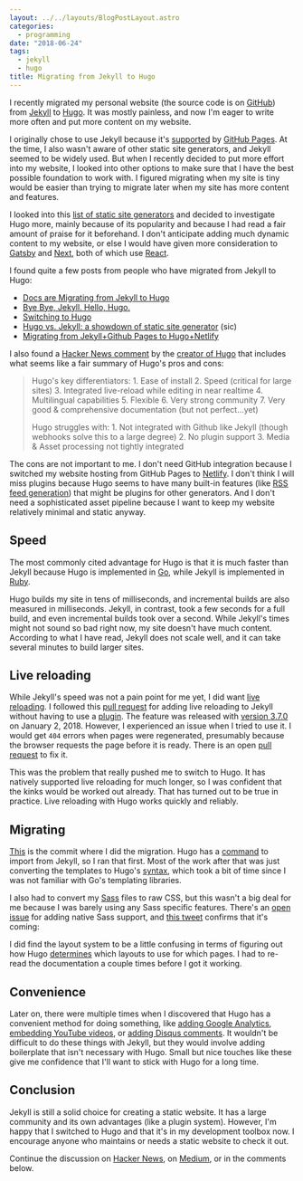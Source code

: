 ```yaml
---
layout: ../../layouts/BlogPostLayout.astro
categories:
  - programming
date: "2018-06-24"
tags:
  - jekyll
  - hugo
title: Migrating from Jekyll to Hugo
---
```


I recently migrated my personal website (the source code is on
[GitHub](https://github.com/dguo/dannyguo.com)) from
[Jekyll](https://jekyllrb.com/) to [Hugo](https://gohugo.io/). It was mostly
painless, and now I'm eager to write more often and put more content on my
website.

I originally chose to use Jekyll because it's
[supported](https://help.github.com/articles/using-jekyll-as-a-static-site-generator-with-github-pages/)
by [GitHub Pages](https://pages.github.com/). At the time, I also wasn't aware
of other static site generators, and Jekyll seemed to be widely used. But when
I recently decided to put more effort into my website, I looked into other
options to make sure that I have the best possible foundation to work with. I
figured migrating when my site is tiny would be easier than trying to migrate
later when my site has more content and features.

I looked into this [list of static site generators](https://www.staticgen.com/)
and decided to investigate Hugo more, mainly because of its popularity and
because I had read a fair amount of praise for it beforehand. I don't
anticipate adding much dynamic content to my website, or else I would have
given more consideration to [Gatsby](https://www.gatsbyjs.org/) and
[Next](https://nextjs.org/), both of which use [React](https://reactjs.org/).

I found quite a few posts from people who have migrated from Jekyll to Hugo:

* [Docs are Migrating from Jekyll to Hugo](https://kubernetes.io/blog/2018/05/05/hugo-migration/)
* [Bye Bye, Jekyll. Hello, Hugo.](https://ramhiser.com/post/2017-12-28-bye-bye-jekyll-hello-hugo/)
* [Switching to Hugo](https://jvns.ca/blog/2016/10/09/switching-to-hugo/)
* [Hugo vs. Jekyll: a showdown of static site
  generator](https://novelist.xyz/tech/hugo-vs-jekyll-static-site-generator/)
  (sic)
* [Migrating from Jekyll+Github Pages to Hugo+Netlify](https://www.sarasoueidan.com/blog/jekyll-ghpages-to-hugo-netlify/)

I also found a [Hacker News
comment](https://news.ycombinator.com/item?id=12678013) by the [creator of
Hugo](https://github.com/spf13) that includes what seems like a fair summary of
Hugo's pros and cons:

> Hugo's key differentiators: 1. Ease of install 2. Speed (critical for large
> sites) 3. Integrated live-reload while editing in near realtime 4.
> Multilingual capabilities 5. Flexible 6. Very strong community 7. Very good &
> comprehensive documentation (but not perfect...yet)
>
> Hugo struggles with: 1. Not integrated with Github like Jekyll (though
> webhooks solve this to a large degree) 2. No plugin support 3. Media & Asset
> processing not tightly integrated

The cons are not important to me. I don't need GitHub integration because I
switched my website hosting from GitHub Pages to
[Netlify](https://www.netlify.com/). I don't think I will miss plugins because
Hugo seems to have many built-in features (like [RSS feed
generation](https://gohugo.io/templates/rss/)) that might be plugins for other
generators. And I don't need a sophisticated asset pipeline because I want to
keep my website relatively minimal and static anyway.

## Speed

The most commonly cited advantage for Hugo is that it is much faster than
Jekyll because Hugo is implemented in [Go](https://golang.org/), while Jekyll
is implemented in [Ruby](https://www.ruby-lang.org/).

Hugo builds my site in tens of milliseconds, and incremental builds are also
measured in milliseconds. Jekyll, in contrast, took a few seconds for a full
build, and even incremental builds took over a second. While Jekyll's times
might not sound so bad right now, my site doesn't have much content. According
to what I have read, Jekyll does not scale well, and it can take several
minutes to build larger sites.

## Live reloading

While Jekyll's speed was not a pain point for me yet, I did want [live
reloading](https://github.com/hasura/awesome-live-reloading). I followed this
[pull request](https://github.com/jekyll/jekyll/pull/5142) for adding live
reloading to Jekyll without having to use a
[plugin](https://github.com/RobertDeRose/jekyll-livereload). The feature was
released with [version
3.7.0](https://jekyllrb.com/news/2018/01/02/jekyll-3-7-0-released/) on January
2, 2018. However, I experienced an issue when I tried to use it. I would get
`404` errors when pages were regenerated, presumably because the browser requests
the page before it is ready. There is an open [pull
request](https://github.com/jekyll/jekyll/pull/7064) to fix it.

This was the problem that really pushed me to switch to Hugo. It has natively
supported live reloading for much longer, so I was confident that the kinks
would be worked out already. That has turned out to be true in practice. Live
reloading with Hugo works quickly and reliably.

## Migrating

[This](https://github.com/dguo/dannyguo.com/commit/91a60dea4414432cb315a1560327b62860b93183)
is the commit where I did the migration. Hugo has a
[command](https://gohugo.io/commands/hugo_import_jekyll/) to import from
Jekyll, so I ran that first. Most of the work after that was just converting
the templates to Hugo's [syntax](https://gohugo.io/templates/introduction/),
which took a bit of time since I was not familiar with Go's templating
libraries.

I also had to convert my [Sass](https://sass-lang.com/) files to raw CSS, but
this wasn't a big deal for me because I was barely using any Sass specific
features. There's an [open issue](https://github.com/gohugoio/hugo/issues/4243)
for adding native Sass support, and [this
tweet](https://twitter.com/GoHugoIO/status/1007361748201037824) confirms that
it's coming:

I did find the layout system to be a little confusing in terms of figuring out
how Hugo [determines](https://gohugo.io/templates/lookup-order/) which layouts
to use for which pages. I had to re-read the documentation a couple times
before I got it working.

## Convenience

Later on, there were multiple times when I discovered that Hugo has a
convenient method for doing something, like [adding Google
Analytics](https://gohugo.io/templates/internal/#google-analytics), [embedding
YouTube videos](https://gohugo.io/content-management/shortcodes/#youtube), or
[adding Disqus
comments](https://gohugo.io/content-management/comments/#add-disqus). It
wouldn't be difficult to do these things with Jekyll, but they would involve
adding boilerplate that isn't necessary with Hugo. Small but nice touches like
these give me confidence that I'll want to stick with Hugo for a long time.

## Conclusion

Jekyll is still a solid choice for creating a static website. It has a large
community and its own advantages (like a plugin system).  However, I'm happy
that I switched to Hugo and that it's in my development toolbox now. I
encourage anyone who maintains or needs a static website to check it out.

Continue the discussion on [Hacker
News](https://news.ycombinator.com/item?id=17387103), on
[Medium](https://medium.com/@dannyguo/migrating-from-jekyll-to-hugo-8c57c1e9722b),
or in the comments below.
